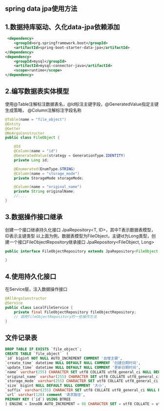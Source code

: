 ## spring data jpa使用方法
## 1.数据持库驱动、久化data-jpa依赖添加
```xml
 <dependency>
    <groupId>org.springframework.boot</groupId>
    <artifactId>spring-boot-starter-data-jpa</artifactId>
</dependency>
<dependency>
    <groupId>mysql</groupId>
    <artifactId>mysql-connector-java</artifactId>
    <scope>runtime</scope>
</dependency>
```
## 2.编写数据表实体模型
使用@Table注解标注数据表名，@Id标注主键字段，@GeneratedValue指定主键生成策略， @Column注解标注字段名称
```java
@Table(name = "file_object")
@Entity
@Getter
@NoArgsConstructor
public class FileObject {

    @Id
    @Column(name = "id")
    @GeneratedValue(strategy = GenerationType.IDENTITY)
    private Long id;

    @Enumerated(EnumType.STRING)
    @Column(name = "storage_mode")
    private StorageMode storageMode;

    @Column(name = "original_name")
    private String originalName;
    //....
}
```
## 3.数据操作接口继承
创建一个接口继承持久化接口 JpaRepository<T, ID>，其中T表示数据表模型，ID表示主键类型
以上面为例，数据表模型为FileObject，主键id为Long类型，创建一个接口FileObjectRepository继承接口 JpaRepository<FileObject, Long>
```java
public interface FileObjectRepository extends JpaRepository<FileObject, Long> {

}
```
## 4.使用持久化接口
在Service层，注入数据操作接口
```java
@AllArgsConstructor
@Service
public class LocalFileService {
    private final FileObjectRepository fileObjectRepository;
    // 调用fileObjectRepository的一些操作方法
}
```

## 文件记录表
```sql
DROP TABLE IF EXISTS `file_object`;
CREATE TABLE `file_object`  (
`id` bigint NOT NULL AUTO_INCREMENT COMMENT '自增主键',
`create_time` datetime NULL DEFAULT NULL COMMENT '创建日期时间',
`update_time` datetime NULL DEFAULT NULL COMMENT '更新日期时间',
`name` varchar(255) CHARACTER SET utf8 COLLATE utf8_general_ci NULL DEFAULT NULL COMMENT '名称，有后缀',
`original_name` varchar(255) CHARACTER SET utf8 COLLATE utf8_general_ci NULL DEFAULT NULL COMMENT '原始名称，有后缀部分',
`storage_mode` varchar(255) CHARACTER SET utf8 COLLATE utf8_general_ci NULL DEFAULT NULL COMMENT '路径本地或阿里云：LOCAL,ALIYUN',
`size` bigint NULL DEFAULT NULL COMMENT '大小',
`suffix` varchar(255) CHARACTER SET utf8 COLLATE utf8_general_ci NULL DEFAULT NULL COMMENT '后缀',
`url` varchar(128) comment '请求路径',
PRIMARY KEY (`id`) USING BTREE
) ENGINE = InnoDB AUTO_INCREMENT = 88 CHARACTER SET = utf8 COLLATE = utf8_general_ci ROW_FORMAT = Dynamic;

```
